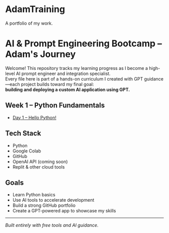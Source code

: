 # AdamTraining
A portfolio of my work. 
# AI & Prompt Engineering Bootcamp – Adam's Journey

Welcome! This repository tracks my learning progress as I become a high-level AI prompt engineer and integration specialist.  
Every file here is part of a hands-on curriculum I created with GPT guidance—each project builds toward my final goal:  
**building and deploying a custom AI application using GPT.**

## Week 1 – Python Fundamentals
- [Day 1 – Hello Python!](./Day1_Python_Basics.ipynb)

## Tech Stack
- Python
- Google Colab
- GitHub
- OpenAI API (coming soon)
- Replit & other cloud tools

## Goals
- Learn Python basics
- Use AI tools to accelerate development
- Build a strong GitHub portfolio
- Create a GPT-powered app to showcase my skills

---

*Built entirely with free tools and AI guidance.*
